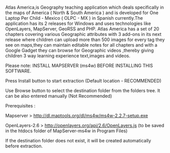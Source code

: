 Atlas America,is Geography teaching application which deals specifically in the maps of America ( North & South America ) and is developed for One Laptop Per Child - Mexico ( OLPC - MX ) in Spanish currently.The application has its 2 releases for Windows and uses technologies like OpenLayers, MapServer, GeoRSS and PHP.
Atlas America has a set of 20 chapters covering various Geographic attributes with 3 add-ons in its next release where children can upload more than 500 images for every tag they see on maps,they can maintain editable notes for all chapters and with a Google Gadget they can browse for Geographic videos ,thereby giving children 3 way learning experience text,images and videos.

Please note: INSTALL MAPSERVER (ms4w) BEFORE INSTALLING THIS SOFTWARE.

Press Install button to start extraction (Default location - RECOMMENDED)

Use Browse button to select the destination folder from the folders tree. It can be also entered manually (Not Recommended)

Prerequisites :

Mapserver > http://dl.maptools.org/dl/ms4w/ms4w-2.2.7-setup.exe

OpenLayers-2.6 > http://openlayers.org/api/2.6/OpenLayers.js (to be saved in the htdocs folder of MapServer-ms4w in Program Files)


If the destination folder does not exist, it will be created automatically before extraction.